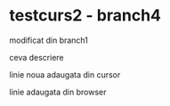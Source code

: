 # testcurs2 - branch4

modificat din branch1

ceva descriere

linie noua adaugata din cursor

linie adaugata din browser
